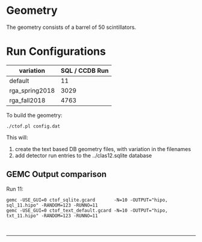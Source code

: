 # Geometry 

The geometry consists of a barrel of 50 scintillators.

# Run Configurations

| variation      | SQL / CCDB Run | 
|----------------|----------------|
| default        | 11             | 
| rga_spring2018 | 3029           | 
| rga_fall2018   | 4763           | 

To build the geometry:

````./ctof.pl config.dat````

This will:

1. create the text based DB geometry files, with variation in the filenames
2. add detector run entries to the ../clas12.sqlite database



## GEMC Output comparison

Run 11:

```
gemc -USE_GUI=0 ctof_sqlite.gcard       -N=10 -OUTPUT="hipo, sql_11.hipo" -RANDOM=123 -RUNNO=11  
gemc -USE_GUI=0 ctof_text_default.gcard -N=10 -OUTPUT="hipo, txt_11.hipo" -RANDOM=123 -RUNNO=11  
```


<br/>

---